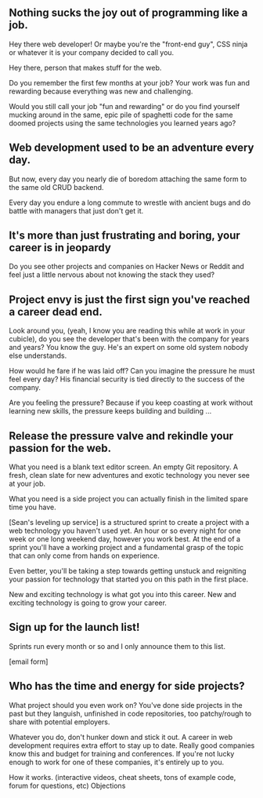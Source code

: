 
Nothing sucks the joy out of programming like a job. 
------------------------------

Hey there web developer! Or maybe you're the "front-end guy", CSS ninja or whatever it is your company decided to call you.

Hey there, person that makes stuff for the web.

Do you remember the first few months at your job? Your work was fun and rewarding because everything was new and challenging.

Would you still call your job "fun and rewarding" or do you find yourself mucking around in the same, epic pile of spaghetti code for the same doomed projects using the same technologies you learned years ago?

Web development used to be an adventure every day.
------------------------------

But now, every day you nearly die of boredom attaching the same form to the same old CRUD backend.

Every day you endure a long commute to wrestle with ancient bugs and do battle with managers that just don't get it.

It's more than just frustrating and boring, your career is in jeopardy
------------------------------

Do you see other projects and companies on Hacker News or Reddit and feel just a little nervous about not knowing the stack they used? 

Project envy is just the first sign you've reached a career dead end.
------------------------------

Look around you, (yeah, I know you are reading this while at work in your cubicle), do you see the developer that's been with the company for years and years? You know the guy. He's an expert on some old system nobody else understands.

How would he fare if he was laid off? Can you imagine the pressure he must feel every day? His financial security is tied directly to the success of the company.

Are you feeling the pressure? Because if you keep coasting at work without learning new skills, the pressure keeps building and building ...


Release the pressure valve and rekindle your passion for the web.
------------------------------

What you need is a blank text editor screen. An empty Git repository. A fresh, clean slate for new adventures and exotic technology you never see at your job.

What you need is a side project you can actually finish in the limited spare time you have.

[Sean's leveling up service] is a structured sprint to create a project with a web technology you haven't used yet. An hour or so every night for one week or one long weekend day, however you work best. At the end of a sprint you'll have a working project and a fundamental grasp of the topic that can only come from hands on experience.

Even better, you'll be taking a step towards getting unstuck and reigniting your passion for technology that started you on this path in the first place.

New and exciting technology is what got you into this career. New and exciting technology is going to grow your career.

Sign up for the launch list!
------------------------------

Sprints run every month or so and I only announce them to this list.

[email form]

Who has the time and energy for side projects?
------------------------------

What project should you even work on? You've done side projects in the past but they languish, unfinished in code repositories, too patchy/rough to share with potential employers.

Whatever you do, don't hunker down and stick it out. A career in web development requires extra effort to stay up to date. Really good companies know this and budget for training and conferences. If you're not lucky enough to work for one of these companies, it's entirely up to you.


How it works. (interactive videos, cheat sheets, tons of example code, forum for questions, etc)
Objections
